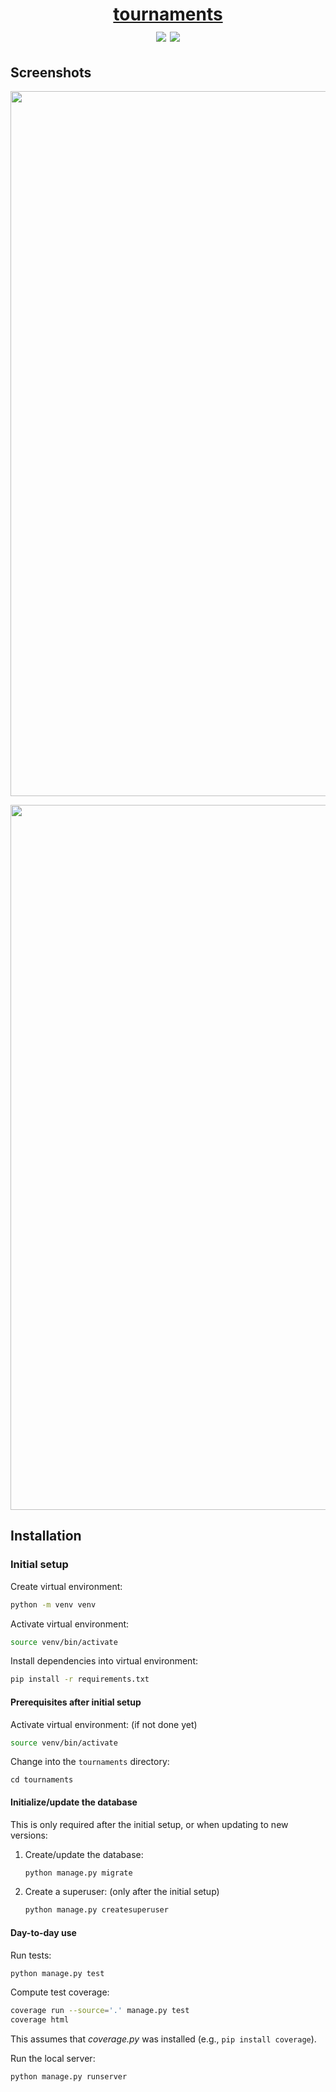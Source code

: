 <div align="center">
  <h1><a href="https://github.com/kostrykin/tournaments">tournaments</a><br>
  <a href="https://github.com/kostrykin/tournaments/actions/workflows/testsuite.yml"><img src="https://github.com/kostrykin/tournaments/actions/workflows/testsuite.yml/badge.svg"></a>
  <a href="https://github.com/kostrykin/tournaments/actions/workflows/testsuite.yml"><img src="https://img.shields.io/endpoint?url=https://gist.githubusercontent.com/kostrykin/bb85310a74d6b05330d230443007b878/raw/tournaments.json" /></a>
  </h1>
</div>

## Screenshots

<div align="center">
<p><kbd><img width="1128" src="https://github.com/kostrykin/tournaments/assets/6557139/44c98a04-8613-447a-82fa-30abede06ea3"></kbd></p>
<p><kbd><img width="1128" src="https://github.com/kostrykin/tournaments/assets/6557139/4fefa3b0-8b98-47bf-9a7e-8812d8f3064a"></kbd></p>
</div>

## Installation

### Initial setup

Create virtual environment:
```bash
python -m venv venv
```
Activate virtual environment:
```bash
source venv/bin/activate
```

Install dependencies into virtual environment:
```bash
pip install -r requirements.txt
```

#### Prerequisites after initial setup

Activate virtual environment: (if not done yet)
```bash
source venv/bin/activate
```

Change into the `tournaments` directory:
```
cd tournaments
```

#### Initialize/update the database

This is only required after the initial setup, or when updating to new versions:

1. Create/update the database:
    ```bash
    python manage.py migrate
    ```

2. Create a superuser: (only after the initial setup)
    ```bash
    python manage.py createsuperuser
    ```

#### Day-to-day use

Run tests:
```bash
python manage.py test
```

Compute test coverage:
```bash
coverage run --source='.' manage.py test
coverage html
```
This assumes that *coverage.py* was installed (e.g., `pip install coverage`).

Run the local server:
```bash
python manage.py runserver
```
